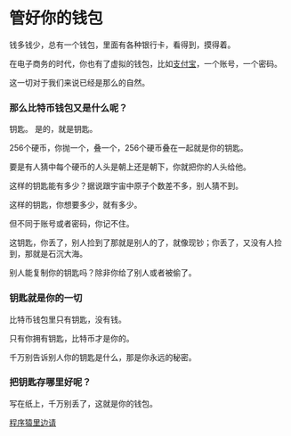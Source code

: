 # 管好你的钱包

钱多钱少，总有一个钱包，里面有各种银行卡，看得到，摸得着。

在电子商务的时代，你也有了虚拟的钱包，比如[支付宝](https://www.alipay.com/)，一个账号，一个密码。

这一切对于我们来说已经是那么的自然。

### 那么比特币钱包又是什么呢？

钥匙。
是的，就是钥匙。

256个硬币，你抛一个，叠一个，256个硬币叠在一起就是你的钥匙。

要是有人猜中每个硬币的人头是朝上还是朝下，你就把你的人头给他。

这样的钥匙能有多少？据说跟宇宙中原子个数差不多，别人猜不到。

这样的钥匙，你想要多少，就有多少。

但不同于账号或者密码，你记不住。

这钥匙，你丢了，别人捡到了那就是别人的了，就像现钞；你丢了，又没有人捡到，那就是石沉大海。

别人能复制你的钥匙吗？除非你给了别人或者被偷了。

### 钥匙就是你的一切

比特币钱包里只有钥匙，没有钱。

只有你拥有钥匙，比特币才是你的。

千万别告诉别人你的钥匙是什么，那是你永远的秘密。

### 把钥匙存哪里好呢？

写在纸上，千万别丢了，这就是你的钱包。

[程序猿里边请](../ape/WALLET.md)





